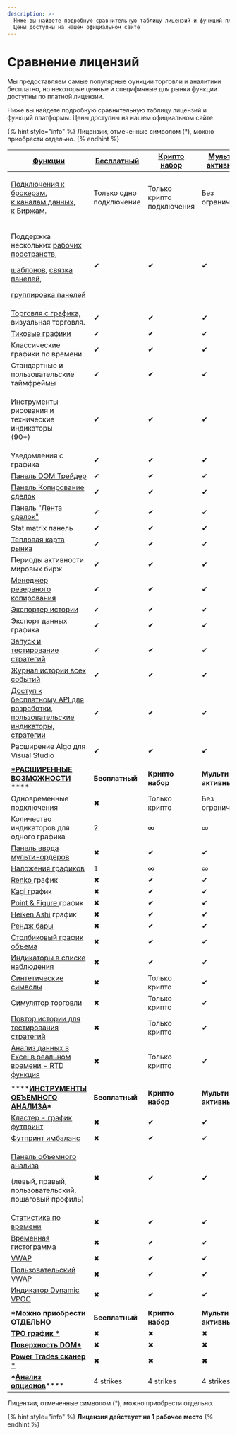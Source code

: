 ```yaml
---
description: >-
  Ниже вы найдете подробную сравнительную таблицу лицензий и функций платформы.
  Цены доступны на нашем официальном сайте
---
```


# Сравнение лицензий

Мы предоставляем самые популярные функции торговли и аналитики бесплатно, но некоторые ценные и специфичные для рынка функции доступны по платной лицензии.

Ниже вы найдете подробную сравнительную таблицу лицензий и функций платформы. Цены доступны на нашем официальном сайте

{% hint style="info" %}
Лицензии, отмеченные символом (\*), можно приобрести отдельно.
{% endhint %}

| ****[**Функции**](https://www.quantower.com.ru/pricing)****                                                                                                                                                                                                                                                                                                                                                            | ****[**Бесплатный**](https://www.quantower.com.ru/pricing)**** | ****[**Крипто набор**](https://www.quantower.com.ru/pricing)**** | ****[**Мульти-активный**](https://www.quantower.com.ru/pricing)**** | ****[**Все в одном**](https://www.quantower.com.ru/pricing)**** |
| ---------------------------------------------------------------------------------------------------------------------------------------------------------------------------------------------------------------------------------------------------------------------------------------------------------------------------------------------------------------------------------------------------------------------- | -------------------------------------------------------------- | ---------------------------------------------------------------- | ------------------------------------------------------------------- | --------------------------------------------------------------- |
| <p><a href="https://www.quantower.com/connections">Подключения к брокерам</a>, <br><a href="https://www.quantower.com/connections">к каналам данных, <br>к Биржам.</a></p>                                                                                                                                                                                                                                             | Только одно подключение                                        | Только крипто  подключения                                       | Без ограничений                                                     | Без ограничений                                                 |
| <p>Поддержка нескольких <a href="https://help.quantower.com.ru/general-settings/workspaces-binds-groups">рабочих пространств</a>,</p><p><a href="https://help.quantower.com.ru/general-settings/templates">шаблонов</a>, <a href="https://help.quantower.com.ru/general-settings/binds">связка панелей</a>,</p><p><a href="https://help.quantower.com.ru/general-settings/group-of-panels">группировка панелей</a></p> | ✔                                                              | ✔                                                                | ✔                                                                   | ✔                                                               |
| [Торговля с графика, ](https://help.quantower.com.ru/analytics-panels/chart/chart-trading)визуальная торговля.                                                                                                                                                                                                                                                                                                         | ✔                                                              | ✔                                                                | ✔                                                                   | ✔                                                               |
| [Тиковые графики](https://help.quantower.com.ru/analytics-panels/chart/chart-types/tick-chart)                                                                                                                                                                                                                                                                                                                         | ✔                                                              | ✔                                                                | ✔                                                                   | ✔                                                               |
| Классические графики по времени                                                                                                                                                                                                                                                                                                                                                                                        | ✔                                                              | ✔                                                                | ✔                                                                   | ✔                                                               |
| Стандартные и пользовательские таймфреймы                                                                                                                                                                                                                                                                                                                                                                              | ✔                                                              | ✔                                                                | ✔                                                                   | ✔                                                               |
| <p>Инструменты рисования и технические индикаторы<br>(90+)</p>                                                                                                                                                                                                                                                                                                                                                         | ✔                                                              | ✔                                                                | ✔                                                                   | ✔                                                               |
| Уведомления с графика                                                                                                                                                                                                                                                                                                                                                                                                  | ✔                                                              | ✔                                                                | ✔                                                                   | ✔                                                               |
| [Панель DOM Трейдер](https://help.quantower.com.ru/trading-panels/dom-trader)                                                                                                                                                                                                                                                                                                                                          | ✔                                                              | ✔                                                                | ✔                                                                   | ✔                                                               |
| [Панель Копирование сделок](https://help.quantower.com.ru/trading-panels/kopirovanie-sdelok)                                                                                                                                                                                                                                                                                                                           | ✔                                                              | ✔                                                                | ✔                                                                   | ✔                                                               |
| [Панель "Лента сделок"](https://app.gitbook.com/@quantower/s/quantower-ru/\~/drafts/-MejEw\_TByUyEHd2gJTX/analytics-panels/time-and-sales)                                                                                                                                                                                                                                                                             | ✔                                                              | ✔                                                                | ✔                                                                   | ✔                                                               |
| Stat matrix панель                                                                                                                                                                                                                                                                                                                                                                                                     | ✔                                                              | ✔                                                                | ✔                                                                   | ✔                                                               |
| [Тепловая карта рынка](https://help.quantower.com.ru/miscellaneous-panels/market-heat-map)                                                                                                                                                                                                                                                                                                                             | ✔                                                              | ✔                                                                | ✔                                                                   | ✔                                                               |
| Периоды активности мировых бирж                                                                                                                                                                                                                                                                                                                                                                                        | ✔                                                              | ✔                                                                | ✔                                                                   | ✔                                                               |
| [Менеджер резервного копирования](https://help.quantower.com.ru/getting-started/backup-and-restore-manager)                                                                                                                                                                                                                                                                                                            | ✔                                                              | ✔                                                                | ✔                                                                   | ✔                                                               |
| [Экспортер истории](https://help.quantower.com.ru/miscellaneous-panels/history-exporter)                                                                                                                                                                                                                                                                                                                               | ✔                                                              | ✔                                                                | ✔                                                                   | ✔                                                               |
| Экспорт данных графика                                                                                                                                                                                                                                                                                                                                                                                                 | ✔                                                              | ✔                                                                | ✔                                                                   | ✔                                                               |
| [Запуск и тестирование стратегий](https://app.gitbook.com/@quantower/s/quantower-ru/\~/drafts/-MejEw\_TByUyEHd2gJTX/quantower-algo/strategy-runner)                                                                                                                                                                                                                                                                    | ✔                                                              | ✔                                                                | ✔                                                                   | ✔                                                               |
| [Журнал истории всех событий](https://app.gitbook.com/@quantower/s/quantower-ru/\~/drafts/-MejL9Ji5ssg9DIKcZSY/informational-panels/event-log)                                                                                                                                                                                                                                                                         | ✔                                                              | ✔                                                                | ✔                                                                   | ✔                                                               |
| [Доступ к бесплатному API для разработки](https://app.gitbook.com/@quantower/s/quantower-ru/\~/drafts/-MejLMw1khYQ4InjRAys/quantower-algo), [пользовательские индикаторы, стратегии](https://help.quantower.com.ru/quantower-algo)                                                                                                                                                                                     | ✔                                                              | ✔                                                                | ✔                                                                   | ✔                                                               |
| Расширение Algo для Visual Studio                                                                                                                                                                                                                                                                                                                                                                                      | ✔                                                              | ✔                                                                | ✔                                                                   | ✔                                                               |
|                                                                                                                                                                                                                                                                                                                                                                                                                        |                                                                |                                                                  |                                                                     |                                                                 |
| [**\*РАСШИРЕННЫЕ ВОЗМОЖНОСТИ** ](https://www.quantower.com/advancedfeatures)****                                                                                                                                                                                                                                                                                                                                       | **Бесплатный**                                                 | **Крипто набор**                                                 | **Мульти-активный**                                                 | **Все в одном**                                                 |
| Одновременные подключения                                                                                                                                                                                                                                                                                                                                                                                              | ✖                                                              | Только крипто                                                    | Без ограничений                                                     | Без ограничений                                                 |
| Количество индикаторов для одного графика                                                                                                                                                                                                                                                                                                                                                                              | 2                                                              | ∞                                                                | ∞                                                                   | ∞                                                               |
| [Панель ввода мульти-ордеров](https://app.gitbook.com/@quantower/s/quantower-ru/\~/drafts/-MejLMw1khYQ4InjRAys/trading-panels/multiple-order-entry)                                                                                                                                                                                                                                                                    | ✖                                                              | ✔                                                                | ✔                                                                   | ✔                                                               |
| [Наложения графиков](https://app.gitbook.com/@quantower/s/quantower-ru/\~/drafts/-MejLMw1khYQ4InjRAys/analytics-panels/chart/chart-overlays)                                                                                                                                                                                                                                                                           | 1                                                              | ∞                                                                | ∞                                                                   | ∞                                                               |
| [Renko ](../analytics-panels/chart/chart-types/renko.md)график                                                                                                                                                                                                                                                                                                                                                         | ✖                                                              | ✔                                                                | ✔                                                                   | ✔                                                               |
| [Kagi г](../analytics-panels/chart/chart-types/kagi.md)рафик                                                                                                                                                                                                                                                                                                                                                           | ✖                                                              | ✔                                                                | ✔                                                                   | ✔                                                               |
| [Point & Figure ](../analytics-panels/chart/chart-types/points-and-figures.md)график                                                                                                                                                                                                                                                                                                                                   | ✖                                                              | ✔                                                                | ✔                                                                   | ✔                                                               |
| [Heiken Ashi](../analytics-panels/chart/chart-types/heiken-ashi.md) график                                                                                                                                                                                                                                                                                                                                             | ✖                                                              | ✔                                                                | ✔                                                                   | ✔                                                               |
| [Рендж бары](https://app.gitbook.com/@quantower/s/quantower-ru/\~/drafts/-MejLMw1khYQ4InjRAys/analytics-panels/chart/chart-types/range-bars)                                                                                                                                                                                                                                                                           | ✖                                                              | ✔                                                                | ✔                                                                   | ✔                                                               |
| [Столбиковый график объема](https://app.gitbook.com/@quantower/s/quantower-ru/\~/drafts/-MejLMw1khYQ4InjRAys/analytics-panels/chart/chart-types/volume-bars)                                                                                                                                                                                                                                                           | ✖                                                              | ✔                                                                | ✔                                                                   | ✔                                                               |
| [Индикаторы в списке наблюдения](https://help.quantower.com.ru/analytics-panels/watchlist#indicators)                                                                                                                                                                                                                                                                                                                  | ✖                                                              | ✔                                                                | ✔                                                                   | ✔                                                               |
| [Синтетические символы](../portfolio-panels/synthetic-symbols.md)                                                                                                                                                                                                                                                                                                                                                      | ✖                                                              | Только крипто                                                    | ✔                                                                   | ✔                                                               |
| [Симулятор торговли](https://app.gitbook.com/@quantower/s/quantower-ru/\~/drafts/-MejUFFB\_6oO73rD0z-w/trading-panels/trading-simulator)                                                                                                                                                                                                                                                                               | ✖                                                              | Только крипто                                                    | ✔                                                                   | ✔                                                               |
| [Повтор истории для тестирования стратегий](https://app.gitbook.com/@quantower/s/quantower-ru/\~/drafts/-MejUnJotctXZLjVyvYM/trading-panels/history-player)                                                                                                                                                                                                                                                            | ✖                                                              | Только крипто                                                    | ✔                                                                   | ✔                                                               |
| [Анализ данных в Excel в реальном времени  - RTD функция](https://help.quantower.com.ru/miscellaneous-panels/excel-rtd-trading)                                                                                                                                                                                                                                                                                        | ✖                                                              | Только крипто                                                    | ✔                                                                   | ✔                                                               |
|                                                                                                                                                                                                                                                                                                                                                                                                                        |                                                                |                                                                  |                                                                     |                                                                 |
| ****[**ИНСТРУМЕНТЫ ОБЪЕМНОГО АНАЛИЗА**](https://www.quantower.com/volumeanalysistools)**\***                                                                                                                                                                                                                                                                                                                           | **Бесплатный**                                                 | **Крипто набор**                                                 | **Мульти-активный**                                                 | **Все в одном**                                                 |
| [Кластер - график футпринт](https://app.gitbook.com/@quantower/s/quantower-ru/\~/drafts/-MejYt0kgCZUqOxuWIxx/analytics-panels/volume-analysis-tools/cluster-chart)                                                                                                                                                                                                                                                     | ✖                                                              | ✔                                                                | ✔                                                                   | ✔                                                               |
| [Футпринт имбаланс](https://app.gitbook.com/@quantower/s/quantower-ru/\~/drafts/-MejYt0kgCZUqOxuWIxx/analytics-panels/volume-analysis-tools/cluster-chart)                                                                                                                                                                                                                                                             | ✖                                                              | ✔                                                                | ✔                                                                   | ✔                                                               |
| <p><a href="https://help.quantower.com.ru/analytics-panels/volume-analysis-tools/volume-profiles">Панель объемного анализа</a></p><p>(левый, правый, пользовательский, пошаговый профиль)</p>                                                                                                                                                                                                                          | ✖                                                              | ✔                                                                | ✔                                                                   | ✔                                                               |
| [Статистика по времени](https://app.gitbook.com/@quantower/s/quantower-ru/\~/drafts/-MejYt0kgCZUqOxuWIxx/analytics-panels/volume-analysis-tools/time-statistics)                                                                                                                                                                                                                                                       | ✖                                                              | ✔                                                                | ✔                                                                   | ✔                                                               |
| [Временная гистограмма](https://help.quantower.com.ru/analytics-panels/volume-analysis-tools/time-histogram)                                                                                                                                                                                                                                                                                                           | ✖                                                              | ✔                                                                | ✔                                                                   | ✔                                                               |
| [VWAP](../analytics-panels/chart/vwap.md)                                                                                                                                                                                                                                                                                                                                                                              | ✖                                                              | ✔                                                                | ✔                                                                   | ✔                                                               |
| [Пользовательский VWAP](https://app.gitbook.com/@quantower/s/quantower-ru/\~/drafts/-Mej\_u0ML051BEEcUysb/analytics-panels/chart/anchored-vwap)                                                                                                                                                                                                                                                                        | ✖                                                              | ✔                                                                | ✔                                                                   | ✔                                                               |
| [Индикатор Dynamic VPOC ](https://www.quantower.com/blog/binance-futures-in-quantower-dynamic-poc-and-recent-bid-ask-in-the-dom#dynamic-vpoc-indicator)                                                                                                                                                                                                                                                                | ✖                                                              | ✔                                                                | ✔                                                                   | ✔                                                               |
|                                                                                                                                                                                                                                                                                                                                                                                                                        |                                                                |                                                                  |                                                                     |                                                                 |
| **\*Можно приобрести ОТДЕЛЬНО**                                                                                                                                                                                                                                                                                                                                                                                        | **Бесплатный**                                                 | **Крипто набор**                                                 | **Мульти-активный**                                                 | **Все в одном**                                                 |
| ****[**TPO график \***](https://app.gitbook.com/@quantower/s/quantower-ru/\~/drafts/-Mej\_u0ML051BEEcUysb/analytics-panels/tpo-chart)****                                                                                                                                                                                                                                                                              | ✖                                                              | ✖                                                                | ✖                                                                   | ✔                                                               |
| ****[**Поверхность DOM\***](https://www.quantower.com/dom-surface)****                                                                                                                                                                                                                                                                                                                                                 | ✖                                                              | ✖                                                                | ✖                                                                   | ✔                                                               |
| ****[**Power Trades сканер \***](https://app.gitbook.com/@quantower/s/quantower-ru/\~/drafts/-Mej\_u0ML051BEEcUysb/analytics-panels/chart/power-trades)****                                                                                                                                                                                                                                                            | ✖                                                              | ✖                                                                | ✖                                                                   | ✔                                                               |
| **\***[**Анализ опционов**](https://app.gitbook.com/@quantower/s/quantower-ru/\~/drafts/-Mej\_u0ML051BEEcUysb/analytics-panels/option-analytics)****                                                                                                                                                                                                                                                                   | 4 strikes                                                      | 4 strikes                                                        | 4 strikes                                                           | ✔                                                               |

Лицензии, отмеченные символом (\*), можно приобрести отдельно.

{% hint style="info" %}
**Лицензия действует на 1 рабочее место**
{% endhint %}
